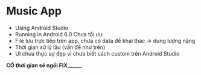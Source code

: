 # Music App
- Using Android Studio 
- Running in Android 6.0
Chưa tối ưu:
 -  File lưu trực tiếp trên app, chưa có data để khai thác -> dung lượng nặng
 -  Thời gian xử lý lâu (vấn đề như trên)
 -  UI chưa thực sự đẹp vì chưa biết cách custom trên Android Studio
 
 ______CÓ thời gian sẽ ngồi FIX____________
